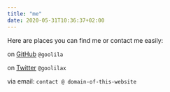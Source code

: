 ```yaml
---
title: "me"
date: 2020-05-31T10:36:37+02:00
---
```


Here are places you can find me or contact me easily:

on [GitHub](https://github.com/goolila) `@goolila`

on [Twitter](https://twitter.com/goolilax) `@goolilax`

via email: `contact @ domain-of-this-website`
